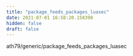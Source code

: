```yaml
---
title: "package_feeds_packages_luasec"
date: 2021-07-01 16:58:20.158390
hidden: false
draft: false
---
```


ath79/generic/package_feeds_packages_luasec

